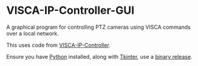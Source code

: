 # VISCA-IP-Controller-GUI
A graphical program for controlling PTZ cameras using VISCA commands over a local network.

This uses code from [VISCA-IP-Controller](https://github.com/misterhay/VISCA-IP-Controller).

Ensure you have [Python](https://www.python.org/) installed, along with [Tkinter](https://www.tutorialspoint.com/how-to-install-tkinter-in-python), use a [binary release](https://github.com/misterhay/VISCA-IP-Controller-GUI/releases).
